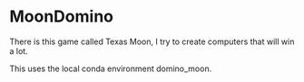 # MoonDomino
There is this game called Texas Moon, I try to create computers that will win a lot.

This uses the local conda environment domino_moon.






